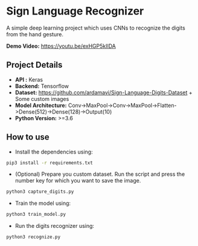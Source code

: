 # Sign Language Recognizer

A simple deep learning project which uses CNNs to recognize the digits from the hand gesture.

**Demo Video:** https://youtu.be/exHGP5kIlDA

## Project Details

* **API :** Keras
* **Backend:** Tensorflow
* **Dataset:** https://github.com/ardamavi/Sign-Language-Digits-Dataset + Some custom images
* **Model Architecture:** Conv->MaxPool->Conv->MaxPool->Flatten->Dense(512)->Dense(128)->Output(10)
* **Python Version:** >=3.6

## How to use

* Install the dependencies using:
```bash
pip3 install -r requirements.txt
```
* (Optional) Prepare you custom dataset. Run the script and press the number key for which you want to save the image.
```bash
python3 capture_digits.py
```
* Train the model using:
```bash
python3 train_model.py
```
* Run the digits recognizer using:
```bash
python3 recognize.py
```
